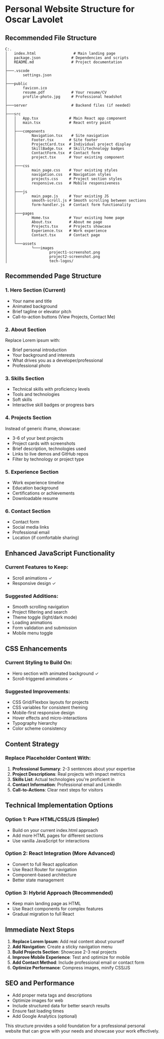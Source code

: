 # Personal Website Structure for Oscar Lavolet

## Recommended File Structure

```
C:.
│   index.html                 # Main landing page
│   package.json              # Dependencies and scripts
│   README.md                 # Project documentation
│   
├───.vscode
│       settings.json
│       
├───public
│       favicon.ico
│       resume.pdf            # Your resume/CV
│       profile-photo.jpg     # Professional headshot
│       
├───server                    # Backend files (if needed)
│
├───src
│   │   App.tsx              # Main React app component
│   │   main.tsx             # React entry point
│   │   
│   ├───components
│   │       Navigation.tsx    # Site navigation
│   │       Footer.tsx       # Site footer
│   │       ProjectCard.tsx  # Individual project display
│   │       SkillBadge.tsx   # Skill/technology badges
│   │       ContactForm.tsx  # Contact form
│   │       project.tsx      # Your existing component
│   │       
│   ├───css
│   │       main_page.css    # Your existing styles
│   │       navigation.css   # Navigation styles
│   │       projects.css     # Project section styles
│   │       responsive.css   # Mobile responsiveness
│   │       
│   ├───js
│   │       main_page.js     # Your existing JS
│   │       smooth-scroll.js # Smooth scrolling between sections
│   │       form-handler.js  # Contact form functionality
│   │       
│   ├───pages
│   │       Home.tsx         # Your existing home page
│   │       About.tsx        # About me page
│   │       Projects.tsx     # Projects showcase
│   │       Experience.tsx   # Work experience
│   │       Contact.tsx      # Contact page
│   │       
│   └───assets
│           └───images
│                   project1-screenshot.png
│                   project2-screenshot.png
│                   tech-logos/
```

## Recommended Page Structure

### 1. **Hero Section** (Current)
- Your name and title
- Animated background
- Brief tagline or elevator pitch
- Call-to-action buttons (View Projects, Contact Me)

### 2. **About Section**
Replace Lorem ipsum with:
- Brief personal introduction
- Your background and interests
- What drives you as a developer/professional
- Professional photo

### 3. **Skills Section**
- Technical skills with proficiency levels
- Tools and technologies
- Soft skills
- Interactive skill badges or progress bars

### 4. **Projects Section**
Instead of generic iframe, showcase:
- 3-6 of your best projects
- Project cards with screenshots
- Brief description, technologies used
- Links to live demos and GitHub repos
- Filter by technology or project type

### 5. **Experience Section**
- Work experience timeline
- Education background
- Certifications or achievements
- Downloadable resume

### 6. **Contact Section**
- Contact form
- Social media links
- Professional email
- Location (if comfortable sharing)

## Enhanced JavaScript Functionality

### Current Features to Keep:
- Scroll animations ✓
- Responsive design ✓

### Suggested Additions:
- Smooth scrolling navigation
- Project filtering and search
- Theme toggle (light/dark mode)
- Loading animations
- Form validation and submission
- Mobile menu toggle

## CSS Enhancements

### Current Styling to Build On:
- Hero section with animated background ✓
- Scroll-triggered animations ✓

### Suggested Improvements:
- CSS Grid/Flexbox layouts for projects
- CSS variables for consistent theming
- Mobile-first responsive design
- Hover effects and micro-interactions
- Typography hierarchy
- Color scheme consistency

## Content Strategy

### Replace Placeholder Content With:
1. **Professional Summary**: 2-3 sentences about your expertise
2. **Project Descriptions**: Real projects with impact metrics
3. **Skills List**: Actual technologies you're proficient in
4. **Contact Information**: Professional email and LinkedIn
5. **Call-to-Actions**: Clear next steps for visitors

## Technical Implementation Options

### Option 1: Pure HTML/CSS/JS (Simpler)
- Build on your current index.html approach
- Add more HTML pages for different sections
- Use vanilla JavaScript for interactions

### Option 2: React Integration (More Advanced)
- Convert to full React application
- Use React Router for navigation
- Component-based architecture
- Better state management

### Option 3: Hybrid Approach (Recommended)
- Keep main landing page as HTML
- Use React components for complex features
- Gradual migration to full React

## Immediate Next Steps

1. **Replace Lorem Ipsum**: Add real content about yourself
2. **Add Navigation**: Create a sticky navigation menu
3. **Build Projects Section**: Showcase 2-3 real projects
4. **Improve Mobile Experience**: Test and optimize for mobile
5. **Add Contact Method**: Include professional email or contact form
6. **Optimize Performance**: Compress images, minify CSS/JS

## SEO and Performance

- Add proper meta tags and descriptions
- Optimize images for web
- Include structured data for better search results
- Ensure fast loading times
- Add Google Analytics (optional)

This structure provides a solid foundation for a professional personal website that can grow with your needs and showcase your work effectively.